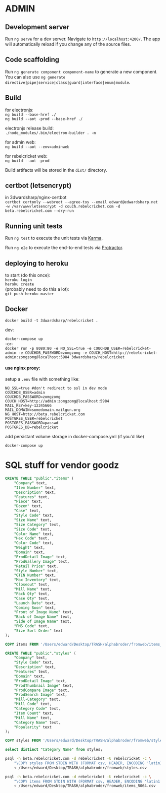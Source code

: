 # ADMIN

## Development server

Run `ng serve` for a dev server. Navigate to `http://localhost:4200/`. The app will automatically reload if you change any of the source files.

## Code scaffolding

Run `ng generate component component-name` to generate a new component. You can also use `ng generate directive|pipe|service|class|guard|interface|enum|module`.

## Build

for electronjs:  
`ng build --base-href ./`  
`ng build --aot -prod --base-href ./`

electronjs release build:  
`./node_modules/.bin/electron-builder . -m`

for admin web:  
`ng build --aot --env=adminweb`

for rebelcricket web:  
`ng build --aot -prod`

Build artifacts will be stored in the `dist/` directory.

## certbot (letsencrypt)

in 3dwardsharp/nginx-certbot  
`certbot certonly --webroot --agree-tos --email edward@edwardsharp.net -w /var/www/letsencrypt -d couch.rebelcricket.com -d beta.rebelcricket.com --dry-run`

## Running unit tests

Run `ng test` to execute the unit tests via [Karma](https://karma-runner.github.io).

Run `ng e2e` to execute the end-to-end tests via [Protractor](http://www.protractortest.org/).

## deploying to heroku

to start (do this once):  
`heroku login`  
`heroku create`  
(probably need to do this a lot):  
`git push heroku master`

## Docker

`docker build -t 3dwardsharp/rebelcricket .`

dev:  

`docker-compose up`  
-or-  
`docker run -p 8080:80 -e NO_SSL=true -e COUCHDB_USER=rebelcricket-admin -e COUCHDB_PASSWORD=zomgzomg -e COUCH_HOST=http://rebelcricket-admin:zomgzomg@localhost:5984 3dwardsharp/rebelcricket`

#### use nginx proxy: 

setup a `.env` file with something like:

```
NO_SSL=true #don't redirect to ssl in dev mode
COUCHDB_USER=admin 
COUCHDB_PASSWORD=zomgzomg 
COUCH_HOST=http://admin:zomgzomg@localhost:5984
MAIL_KEY=key-12345666
MAIL_DOMAIN=somedomain.mailgun.org
NG_HOST=http://beta.rebelcricket.com
POSTGRES_USER=rebelcricket
POSTGRES_PASSWORD=passwd
POSTGRES_DB=rebelcricket
```

add persistant volume storage in docker-compose.yml (if you'd like)

`docker-compose up` 


# SQL stuff for vendor goodz

```sql 
CREATE TABLE "public"."items" (
    "Company" text,
    "Item Number" text,
    "Description" text,
    "Features" text,
    "Piece" text,
    "Dozen" text,
    "Case" text,
    "Style Code" text,
    "Size Name" text,
    "Size Category" text,
    "Size Code" text,
    "Color Name" text,
    "Hex Code" text,
    "Color Code" text,
    "Weight" text,
    "Domain" text,
    "ProdDetail Image" text,
    "ProdGallery Image" text,
    "Retail Price" text,
    "Style Number" text,
    "GTIN Number" text,
    "Max Inventory" text,
    "Closeout" text,
    "Mill Name" text,
    "Pack Qty" text,
    "Case Qty" text,
    "Launch Date" text,
    "Coming Soon" text,
    "Front of Image Name" text,
    "Back of Image Name" text,
    "Side of Image Name" text,
    "PMS Code" text,
    "Size Sort Order" text
);

COPY items FROM '/Users/edward/Desktop/TRASH/alphabroder/fromweb/items_R064.csv' WITH (FORMAT csv, HEADER, ENCODING 'latin1');

CREATE TABLE "public"."styles" (
    "Company" text,
    "Style Code" text,
    "Description" text,
    "Features" text,
    "Domain" text,
    "ProdDetail Image" text,
    "ProdThumbnail Image" text,
    "ProdCompare Image" text,
    "ProdSearch Image" text,
    "Mill-Category" text,
    "Mill Code" text,
    "Category Code" text,
    "Item Count" text,
    "Mill Name" text,
    "Category Name" text,
    "Popularity" text
);

COPY styles FROM '/Users/edward/Desktop/TRASH/alphabroder/fromweb/styles.csv' WITH (FORMAT csv, HEADER, ENCODING 'latin1');

select distinct "Category Name" from styles;

```

```sh
psql -h beta.rebelcricket.com -d rebelcricket -U rebelcricket -c \
    "\COPY styles FROM STDIN WITH (FORMAT csv, HEADER, ENCODING 'latin1')" \
    < /Users/edward/Desktop/TRASH/alphabroder/fromweb/styles.csv

psql -h beta.rebelcricket.com -d rebelcricket -U rebelcricket -c \
    "\COPY items FROM STDIN WITH (FORMAT csv, HEADER, ENCODING 'latin1')" \
    < /Users/edward/Desktop/TRASH/alphabroder/fromweb/items_R064.csv
```

